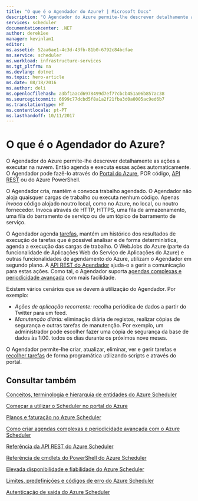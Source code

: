 ```yaml
---
title: "O que é o Agendador do Azure? | Microsoft Docs"
description: "O Agendador do Azure permite-lhe descrever detalhamente as ações a executar na nuvem. Então agenda e executa essas ações automaticamente."
services: scheduler
documentationcenter: .NET
author: derek1ee
manager: kevinlam1
editor: 
ms.assetid: 52aa6ae1-4c3d-43fb-81b0-6792c84bcfae
ms.service: scheduler
ms.workload: infrastructure-services
ms.tgt_pltfrm: na
ms.devlang: dotnet
ms.topic: hero-article
ms.date: 08/18/2016
ms.author: deli
ms.openlocfilehash: a3bf1aacd6978499d7ef77cbcb451a06b857ac38
ms.sourcegitcommit: 6699c77dcbd5f8a1a2f21fba3d0a0005ac9ed6b7
ms.translationtype: HT
ms.contentlocale: pt-PT
ms.lasthandoff: 10/11/2017
---
```

# <a name="what-is-azure-scheduler"></a>O que é o Agendador do Azure?
O Agendador do Azure permite-lhe descrever detalhamente as ações a executar na nuvem. Então agenda e executa essas ações automaticamente.  O Agendador pode fazê-lo através do [Portal do Azure](scheduler-get-started-portal.md), POR código, [API REST](https://msdn.microsoft.com/library/mt629143.aspx) ou do Azure PowerShell.

O Agendador cria, mantém e convoca trabalho agendado.  O Agendador não aloja quaisquer cargas de trabalho ou executa nenhum código. Apenas *invoca* código alojado noutro local, como no Azure, no local, ou noutro fornecedor. Invoca através de HTTP, HTTPS, uma fila de armazenamento, uma fila do barramento de serviço ou de um tópico de barramento de serviço.

O Agendador agenda [tarefas](scheduler-concepts-terms.md), mantém um histórico dos resultados de execução de tarefas que é possível analisar e de forma determinística, agenda a execução das cargas de trabalho. O WebJobs do Azure (parte da funcionalidade de Aplicações Web do Serviço de Aplicações do Azure) e outras funcionalidades de agendamento do Azure, utilizam o Agendador em segundo plano. A [API REST do Agendador](https://msdn.microsoft.com/library/mt629143.aspx) ajuda-o a gerir a comunicação para estas ações. Como tal, o Agendador suporta [agendas complexas e periodicidade avançada](scheduler-advanced-complexity.md) com mais facilidade.

Existem vários cenários que se devem à utilização do Agendador. Por exemplo:

* *Ações de aplicação recorrente:* recolha periódica de dados a partir do Twitter para um feed.
* *Manutenção diária:* eliminação diária de registos, realizar cópias de segurança e outras tarefas de manutenção. Por exemplo, um administrador pode escolher fazer uma cópia de segurança da base de dados às 1:00. todos os dias durante os próximos nove meses.

O Agendador permite-lhe criar, atualizar, eliminar, ver e gerir tarefas e [recolher tarefas](scheduler-concepts-terms.md) de forma programática utilizando scripts e através do portal.

## <a name="see-also"></a>Consultar também
 [Conceitos, terminologia e hierarquia de entidades do Azure Scheduler](scheduler-concepts-terms.md)

 [Começar a utilizar o Scheduler no portal do Azure](scheduler-get-started-portal.md)

 [Planos e faturação no Azure Scheduler](scheduler-plans-billing.md)

 [Como criar agendas complexas e periodicidade avançada com o Azure Scheduler](scheduler-advanced-complexity.md)

 [Referência da API REST do Azure Scheduler](https://msdn.microsoft.com/library/mt629143)

 [Referência de cmdlets do PowerShell do Azure Scheduler](scheduler-powershell-reference.md)

 [Elevada disponibilidade e fiabilidade do Azure Scheduler](scheduler-high-availability-reliability.md)

 [Limites, predefinições e códigos de erro do Azure Scheduler](scheduler-limits-defaults-errors.md)

 [Autenticação de saída do Azure Scheduler](scheduler-outbound-authentication.md)

